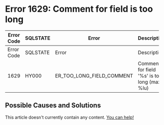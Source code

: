 
# Error 1629: Comment for field is too long


| Error Code | SQLSTATE | Error | Description |
| --- | --- | --- | --- |
| Error Code | SQLSTATE | Error | Description |
| 1629 | HY000 | ER_TOO_LONG_FIELD_COMMENT | Comment for field '%s' is too long (max = %lu) |




## Possible Causes and Solutions


This article doesn't currently contain any content. [You can help!](/kb/en/writing-and-editing-knowledge-base-articles/)

